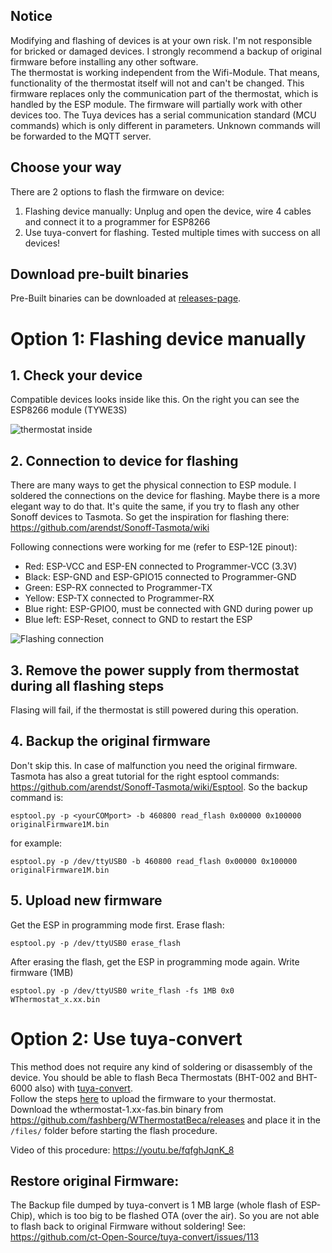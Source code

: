## Notice
Modifying and flashing of devices is at your own risk. I'm not responsible for bricked or damaged devices. I strongly recommend a backup of original firmware before installing any other software.  
The thermostat is working independent from the Wifi-Module. That means, functionality of the thermostat itself will not and can't be changed. This firmware replaces only the communication part of the thermostat, which is handled by the ESP module. The firmware will partially work with other devices too. The Tuya devices has a serial communication standard (MCU commands) which is only different in parameters. Unknown commands will be forwarded to the MQTT server.

## Choose your way
There are 2 options to flash the firmware on device:
1. Flashing device manually: Unplug and open the device, wire 4 cables and connect it to a programmer for ESP8266 
2. Use tuya-convert for flashing. Tested multiple times with success on all devices!

## Download pre-built binaries

Pre-Built binaries can be downloaded at <a href="https://github.com/fashberg/WThermostatBeca/releases">releases-page</a>.

# Option 1: Flashing device manually
## 1. Check your device
Compatible devices looks inside like this. On the right you can see the ESP8266 module (TYWE3S)

![thermostat inside](https://raw.githubusercontent.com/klausahrenberg/ThermostatBecaWifi/master/docs/bac-002-wifi-inside.png)

## 2. Connection to device for flashing
There are many ways to get the physical connection to ESP module. I soldered the connections on the device for flashing. Maybe there is a more elegant way to do that. It's quite the same, if you try to flash any other Sonoff devices to Tasmota. So get the inspiration for flashing there: https://github.com/arendst/Sonoff-Tasmota/wiki

Following connections were working for me (refer to ESP-12E pinout):
- Red: ESP-VCC and ESP-EN connected to Programmer-VCC (3.3V) 
- Black: ESP-GND and ESP-GPIO15 connected to Programmer-GND
- Green: ESP-RX connected to Programmer-TX
- Yellow: ESP-TX connected to Programmer-RX
- Blue right: ESP-GPIO0, must be connected with GND during power up
- Blue left: ESP-Reset, connect to GND to restart the ESP

![Flashing connection](https://raw.githubusercontent.com/klausahrenberg/ThermostatBecaWifi/master/docs/Flashing_Tywe3S_Detail.jpg)

## 3. Remove the power supply from thermostat during all flashing steps
Flasing will fail, if the thermostat is still powered during this operation.
## 4. Backup the original firmware
Don't skip this. In case of malfunction you need the original firmware. Tasmota has also a great tutorial for the right esptool commands: https://github.com/arendst/Sonoff-Tasmota/wiki/Esptool. So the backup command is:

```esptool.py -p <yourCOMport> -b 460800 read_flash 0x00000 0x100000 originalFirmware1M.bin```

for example:

```esptool.py -p /dev/ttyUSB0 -b 460800 read_flash 0x00000 0x100000 originalFirmware1M.bin```

## 5. Upload new firmware
Get the ESP in programming mode first.
Erase flash:

```esptool.py -p /dev/ttyUSB0 erase_flash```

After erasing the flash, get the ESP in programming mode again. 
Write firmware (1MB)

```esptool.py -p /dev/ttyUSB0 write_flash -fs 1MB 0x0 WThermostat_x.xx.bin```

# Option 2: Use tuya-convert
This method does not require any kind of soldering or disassembly of the device.
You should be able to flash Beca Thermostats (BHT-002 and BHT-6000 also) with [tuya-convert](https://github.com/ct-Open-Source/tuya-convert).  
Follow the steps [here](https://github.com/ct-Open-Source/tuya-convert#procedure) to upload the firmware to your thermostat.  
Download the wthermostat-1.xx-fas.bin binary from https://github.com/fashberg/WThermostatBeca/releases and place it in the ```/files/``` folder before starting the flash procedure. 

Video of this procedure: https://youtu.be/fqfghJqnK_8

## Restore original Firmware: ##
The Backup file dumped by tuya-convert is 1 MB large (whole flash of ESP-Chip), which is too big to be flashed OTA (over the air). So you are not able to flash back to original Firmware without soldering!
See: https://github.com/ct-Open-Source/tuya-convert/issues/113 
